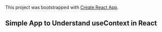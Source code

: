 This project was bootstrapped with [Create React App](https://github.com/facebook/create-react-app).

## Simple App to Understand useContext in React